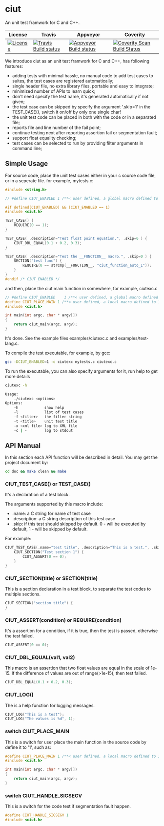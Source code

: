 ciut
====

An unit test framwork for C and C++.


License | Travis | Appveyor | Coverity
------- | ------ | -------- | --------
[![License](https://img.shields.io/badge/license-MIT-blue.svg)](https://github.com/yhfudev/cpp-ci-unit-test/blob/master/COPYING) | [![Travis Build status](https://travis-ci.org/yhfudev/cpp-ci-unit-test.svg?branch=master)](https://travis-ci.org/yhfudev/cpp-ci-unit-test) | [![Appveyor Build status](https://ci.appveyor.com/api/projects/status/d849gxe54umc9nmp/branch/master?svg=true)](https://ci.appveyor.com/project/yhfudev/cpp-ci-unit-test/branch/master) | [![Coverity Scan Build Status](https://scan.coverity.com/projects/12089/badge.svg)](https://scan.coverity.com/projects/yhfudev-cpp-ci-unit-test)


We introduce ciut as an unit test framwork for C and C++, has following features:

* adding tests with minimal hassle, no manual code to add test cases to suites, the test cases are registered automatically;
* single header file, no extra library files, portable and easy to integrate;
* minimized number of APIs to learn quick;
* don't need specify the test name, it's generated automatically if not given;
* the test case can be skipped by specify the argument '.skip=1' in the TEST_CASE(), switch it on/off by only one single char!
* the unit test code can be placed in both with the code or in a separated file;
* reports file and line number of the fail point;
* continue testing next after reporting assertion fail or segmentation fault;
* support float equality checking;
* test cases can be selected to run by providing filter arguments in command line;


Simple Usage
------------

For source code, place the unit test cases either in your c source code file, or in a seperate file. for example, mytests.c:

```C
#include <string.h>

// #define CIUT_ENABLED 1 /**< user defined, a global macro defined to 1 to active the unit test code */

#if defined(CIUT_ENABLED) && (CIUT_ENABLED == 1)
#include <ciut.h>

TEST_CASE() {
    REQUIRE(0 == 1);
}

TEST_CASE( .description="Test float point equation.", .skip=0 ) {
    CIUT_DBL_EQUAL(0.1 + 0.2, 0.3);
}

TEST_CASE( .description="Test the __FUNCTION__ macro.", .skip=0 ) {
    SECTION("test func") {
        REQUIRE(0 == strcmp(__FUNCTION__, "ciut_function_auto_1"));
    }
}
#endif /* CIUT_ENABLED */
```

and then, place the ciut main function in somewhere, for example, ciutexc.c

```C
// #define CIUT_ENABLED    1 /**< user defined, a global macro defined to 1 to active the unit test code */
#define CIUT_PLACE_MAIN 1 /**< user defined, a local macro defined to 1 to place main() inside a c file, use once */
#include <ciut.h>

int main(int argc, char * argv[])
{
    return ciut_main(argc, argv);
}
```

It's done.
See the example files examples/ciutexc.c and examples/test-lang.c.

To compile the test executable, for example, by gcc:
```bash
gcc -DCIUT_ENABLED=1 -o ciutexc mytests.c ciutexc.c
```

To run the executable, you can also specify arguments for it, run help to get more details
```bash
ciutexc -h

Usage:
    ./ciutexc <options>
Options:
    -h            show help
    -l            list of test cases
    -f <filter>   the filter string
    -t <title>    unit test title
    -x <xml file> log to XML file
    -c | -        log to stdout
```


API Manual
----------

In this section each API function will be described in detail.
You may get the project document by:
```bash
cd doc && make clean && make
```

### CIUT_TEST_CASE() or TEST_CASE()

It's a declaration of a test block.

The arguments supported by this macro include:
* .name: a C string for name of test case
* .description: a C string description of this test case
* .skip: if this test should skipped by default. 0 - will be executed by default, 1 - will be skipped by default.

For example:
```C
CIUT_TEST_CASE(.name="test title", .description="This is a test.", .skip=1) {
    CIUT_SECTION("Test section 1") {
        CIUT_ASSERT(0 == 0);
    }
}
```

### CIUT_SECTION(title) or SECTION(title)

This is a section declaration in a test block, to separate the test codes to multiple sections.
```C
CIUT_SECTION("section title") {
}
```

### CIUT_ASSERT(condition) or REQUIRE(condition)

It's a assertion for a condition, if it is true, then the test is passed,
otherwise the test failed.
```C
CIUT_ASSERT(0 == 0);
```

### CIUT_DBL_EQUAL(val1, val2)

This macro is an assertion that two float values are equal in the scale of 1e-15.
If the difference of values are out of range(>1e-15), then test failed.
```C
CIUT_DBL_EQUAL(0.1 + 0.2, 0.3);
```

### CIUT_LOG()

The is a help function for logging messages.
```C
CIUT_LOG("This is a test");
CIUT_LOG("The values is %d", 1);
```

### switch CIUT_PLACE_MAIN
This is a switch for user place the main function in the source code by define it to '1', such as:
```C
#define CIUT_PLACE_MAIN 1 /**< user defined, a local macro defined to 1 to place main() inside a c file, use once */
#include <ciut.h>

int main(int argc, char * argv[])
{
    return ciut_main(argc, argv);
}
```

### switch CIUT_HANDLE_SIGSEGV

This is a switch for the code test if segmentation fault happen.
```C
#define CIUT_HANDLE_SIGSEGV 1
#include <ciut.h>
```
